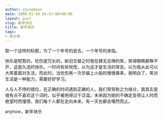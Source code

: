 ```yaml
---
author: shinemoon
date: 2008-01-04 04:53:00+00:00
layout: post
slug: 新年快乐
title: 新年快乐
tags:
- 未分类
---
```


取一个这样的标题，为了一个年号的逝去，一个年号的来临。

  


快乐是短暂的，忧伤是冗长的。新旧交替之时我在肆无忌惮的笑，笑得眼睛都睁不开，这是久违的快乐。一时间有些恍惚，以为这才是生活的常态，以为我从此可以大笑着面对生活，而此时，当忧伤再一次牙龈上火般的慢慢袭来，我明白了，笑对生活是一种能力，需要好好学习。

  


人与人不停的错位，在正确的时间遇到正确的人，我们常常称之为缘分，我其实是很有点不喜欢这个词的，似乎被用得过于泛滥。未来因为她的不确定变得让人时而绝望时而憧憬，我们每个人都在走向未来，有一天也都会噶然而止。

  


anyhow，新年快乐
